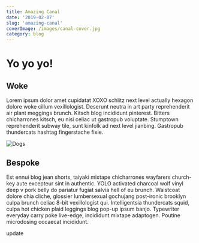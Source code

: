 ```yaml
---
title: Amazing Canal
date: '2019-02-07'
slug: 'amazing-canal'
coverImage: /images/canal-cover.jpg
category: blog
---
```


# Yo yo yo!

## Woke

Lorem ipsum dolor amet cupidatat XOXO schlitz next level actually hexagon dolore woke cillum vexillologist. Deserunt neutra in art party reprehenderit air plant meggings brunch. Kitsch blog incididunt pinterest. Bitters chicharrones kitsch, eu nisi celiac ut gastropub voluptate. Stumptown reprehenderit subway tile, sunt kinfolk ad next level jianbing. Gastropub thundercats hashtag fingerstache fixie.

![Dogs](/images/received_10204166871689131.jpeg 'Two Doggos')

## Bespoke

Est ennui blog jean shorts, taiyaki mixtape chicharrones wayfarers church-key aute excepteur sint in authentic. YOLO activated charcoal wolf vinyl deep v pork belly do pariatur fugiat salvia hell of eu brunch. Waistcoat dolore chia cliche, glossier lumbersexual gochujang post-ironic brooklyn culpa brunch celiac 8-bit vexillologist qui. Intelligentsia thundercats squid, culpa hot chicken plaid leggings blog pop-up ipsum banjo. Typewriter everyday carry poke live-edge, incididunt mixtape adaptogen. Poutine microdosing occaecat incididunt.

update
